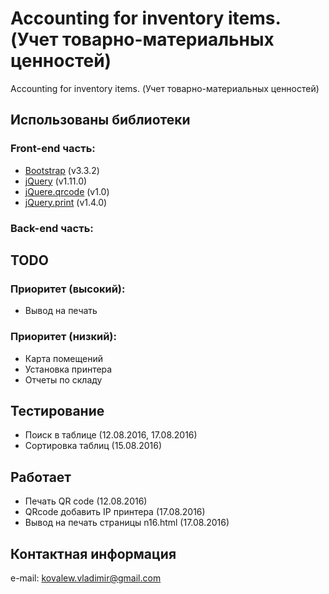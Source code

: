 # Accounting for inventory items. (Учет товарно-материальных ценностей)
Accounting for inventory items. (Учет товарно-материальных ценностей)

## Использованы библиотеки

### Front-end часть:
* [Bootstrap](http://bootstrap-3.ru) (v3.3.2)
* [jQuery](https://jquery.com) (v1.11.0)
* [jQuere.qrcode](https://github.com/jeromeetienne/jquery-qrcode) (v1.0)
* [jQuery.print](https://github.com/DoersGuild/jQuery.print) (v1.4.0)

### Back-end часть:


## TODO

### Приоритет (высокий):
* Вывод на печать

### Приоритет (низкий):
* Карта помещений
* Установка принтера
* Отчеты по складу

## Тестирование
* Поиск в таблице (12.08.2016, 17.08.2016)
* Сортировка таблиц (15.08.2016)

## Работает
* Печать QR code (12.08.2016)
* QRcode добавить IP принтера (17.08.2016)
* Вывод на печать страницы n16.html (17.08.2016)

## Контактная информация
e-mail: <kovalew.vladimir@gmail.com>